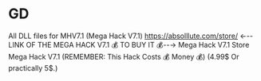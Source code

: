 # GD
All DLL files for MHV7.1 (Mega Hack V7.1)
https://absolllute.com/store/     ←--LINK OF THE MEGA HACK V7.1 💰 TO BUY IT 💰--→     Mega Hack V7.1 Store Mega Hack V7.1     (REMEMBER: This Hack Costs 💰 Money 💰) (4.99$ Or practically 5$.)
